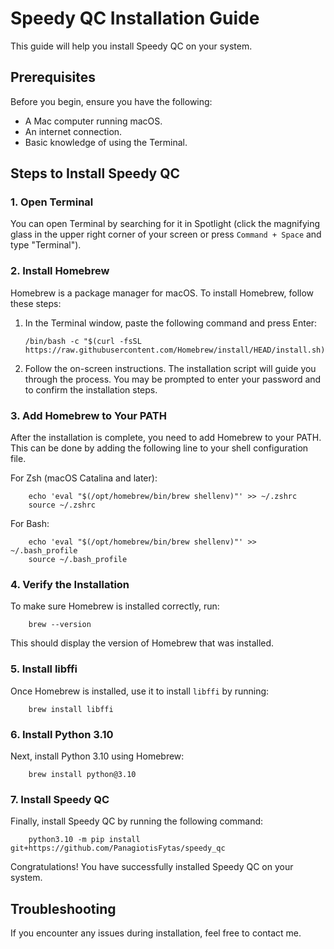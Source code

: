 # Speedy QC Installation Guide

This guide will help you install Speedy QC on your system.

## Prerequisites

Before you begin, ensure you have the following:

- A Mac computer running macOS.
- An internet connection.
- Basic knowledge of using the Terminal.

## Steps to Install Speedy QC

### 1. Open Terminal

You can open Terminal by searching for it in Spotlight (click the magnifying glass in the upper right corner of your screen or press `Command + Space` and type "Terminal").

### 2. Install Homebrew

Homebrew is a package manager for macOS. To install Homebrew, follow these steps:

1. In the Terminal window, paste the following command and press Enter:

    ```
    /bin/bash -c "$(curl -fsSL https://raw.githubusercontent.com/Homebrew/install/HEAD/install.sh)"
    ```

2. Follow the on-screen instructions. The installation script will guide you through the process. You may be prompted to enter your password and to confirm the installation steps.

### 3. Add Homebrew to Your PATH

After the installation is complete, you need to add Homebrew to your PATH. This can be done by adding the following line to your shell configuration file.

For Zsh (macOS Catalina and later):

```
    echo 'eval "$(/opt/homebrew/bin/brew shellenv)"' >> ~/.zshrc
    source ~/.zshrc
```

For Bash:

```
    echo 'eval "$(/opt/homebrew/bin/brew shellenv)"' >> ~/.bash_profile
    source ~/.bash_profile
```

### 4. Verify the Installation

To make sure Homebrew is installed correctly, run:

```
    brew --version
```

This should display the version of Homebrew that was installed.

### 5. Install libffi

Once Homebrew is installed, use it to install `libffi` by running:

```
    brew install libffi
```

### 6. Install Python 3.10

Next, install Python 3.10 using Homebrew:

```
    brew install python@3.10
```

### 7. Install Speedy QC

Finally, install Speedy QC by running the following command:

```
    python3.10 -m pip install git+https://github.com/PanagiotisFytas/speedy_qc
```

Congratulations! You have successfully installed Speedy QC on your system.

## Troubleshooting

If you encounter any issues during installation, feel free to contact me.

